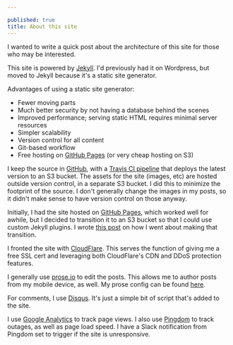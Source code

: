 ```yaml
---

published: true
title: About this site
---
```

I wanted to write a quick post about the architecture of this site for those who may be interested. 

This site is powered by [Jekyll](https://jekyllrb.com/). I'd previously had it on Wordpress, but moved to Jekyll because it's a static site generator. 

Advantages of using a static site generator:
* Fewer moving parts
* Much better security by not having a database behind the scenes
* Improved performance; serving static HTML requires minimal server resources
* Simpler scalability
* Version control for all content
* Git-based workflow
* Free hosting on [GitHub Pages](https://pages.github.com/) (or very cheap hosting on S3)

I keep the source in [GitHub](https://github.com/davidmerrick/davidmerrick.me), with a [Travis CI pipeline](https://travis-ci.org/davidmerrick/davidmerrick.me) that deploys the latest version to an S3 bucket. The assets for the site (images, etc) are hosted outside version control, in a separate S3 bucket. I did this to minimize the footprint of the source. I don't generally change the images in my posts, so it didn't make sense to have version control on those anyway.

Initially, I had the site hosted on [GitHub Pages](https://pages.github.com/), which worked well for awhile, but I decided to transition it to an S3 bucket so that I could use custom Jekyll plugins. I wrote [this post](https://www.davidmerrick.me/2017/05/24/moving-my-jekyll-website-from-github-pages-to-s3/) on how I went about making that transition.

I fronted the site with [CloudFlare](https://www.cloudflare.com/). This serves the function of giving me a free SSL cert and leveraging both CloudFlare's CDN and DDoS protection features.

I generally use [prose.io](prose.io) to edit the posts. This allows me to author posts from my mobile device, as well. My prose config can be found [here](https://github.com/davidmerrick/davidmerrick.me/blob/master/_prose.yml).

For comments, I use [Disqus](https://disqus.com/). It's just a simple bit of script that's added to the site.

I use [Google Analytics](https://analytics.google.com/analytics/web/#report/defaultid/a69058623w105984732p110320737/) to track page views. I also use [Pingdom](https://www.pingdom.com/) to track outages, as well as page load speed. I have a Slack notification from Pingdom set to trigger if the site is unresponsive.

